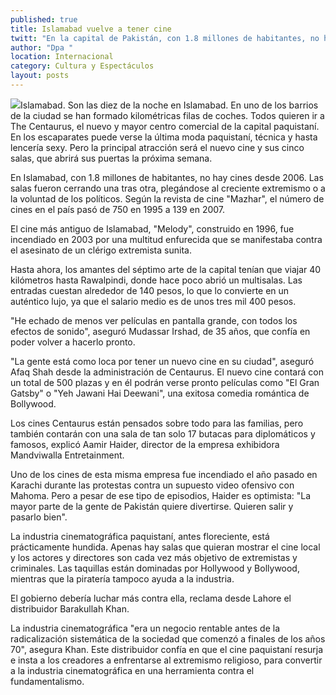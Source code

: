 ```yaml
---
published: true
title: Islamabad vuelve a tener cine
twitt: "En la capital de Pakistán, con 1.8 millones de habitantes, no hay cines desde 2006. Fueron cerrando una tras otra, plegándose al creciente extremismo o a la voluntad de los políticos. El número de cines en el país pasó de 750 en 1995 a 139 en 2007. La próxima semana se inaugura uno luego de siete años"
author: "Dpa "
location: Internacional
category: Cultura y Espectáculos
layout: posts
---
```


![](http://i.imgur.com/RcB53jym.jpg)Islamabad. Son las diez de la noche en Islamabad. En uno de los barrios de la ciudad se han formado kilométricas filas de coches. Todos quieren ir a The Centaurus, el nuevo y mayor centro comercial de la capital paquistaní. En los escaparates puede verse la última moda paquistaní, técnica y hasta lencería sexy. Pero la principal atracción será el nuevo cine y sus cinco salas, que abrirá sus puertas la próxima semana.

En Islamabad, con 1.8 millones de habitantes, no hay cines desde 2006. Las salas fueron cerrando una tras otra, plegándose al creciente extremismo o a la voluntad de los políticos. Según la revista de cine "Mazhar", el número de cines en el país pasó de 750 en 1995 a 139 en 2007.

El cine más antiguo de Islamabad, "Melody", construido en 1996, fue incendiado en 2003 por una multitud enfurecida que se manifestaba contra el asesinato de un clérigo extremista sunita.

Hasta ahora, los amantes del séptimo arte de la capital tenían que viajar 40 kilómetros hasta Rawalpindi, donde hace poco abrió un multisalas. Las entradas cuestan alrededor de 140 pesos, lo que lo convierte en un auténtico lujo, ya que el salario medio es de unos tres mil 400 pesos.

"He echado de menos ver películas en pantalla grande, con todos los efectos de sonido", aseguró Mudassar Irshad, de 35 años, que confía en poder volver a hacerlo pronto.

"La gente está como loca por tener un nuevo cine en su ciudad", aseguró Afaq Shah desde la administración de Centaurus. El nuevo cine contará con un total de 500 plazas y en él podrán verse pronto películas como "El Gran Gatsby" o "Yeh Jawani Hai Deewani", una exitosa comedia romántica de Bollywood.

Los cines Centaurus están pensados sobre todo para las familias, pero también contarán con una sala de tan solo 17 butacas para diplomáticos y famosos, explicó Aamir Haider, director de la empresa exhibidora Mandviwalla Entretainment.

Uno de los cines de esta misma empresa fue incendiado el año pasado en Karachi durante las protestas contra un supuesto video ofensivo con Mahoma. Pero a pesar de ese tipo de episodios, Haider es optimista: "La mayor parte de la gente de Pakistán quiere divertirse. Quieren salir y pasarlo bien".

La industria cinematográfica paquistaní, antes floreciente, está prácticamente hundida. Apenas hay salas que quieran mostrar el cine local y los actores y directores son cada vez más objetivo de extremistas y criminales. Las taquillas están dominadas por Hollywood y Bollywood, mientras que la piratería tampoco ayuda a la industria.

El gobierno debería luchar más contra ella, reclama desde Lahore el distribuidor Barakullah Khan.

La industria cinematográfica "era un negocio rentable antes de la radicalización sistemática de la sociedad que comenzó a finales de los años 70", asegura Khan. Este distribuidor confía en que el cine paquistaní resurja e insta a los creadores a enfrentarse al extremismo religioso, para convertir a la industria cinematográfica en una herramienta contra el fundamentalismo.
